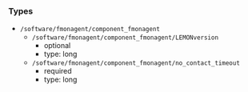 ### Types

- `/software/fmonagent/component_fmonagent`
    - `/software/fmonagent/component_fmonagent/LEMONversion`
        - optional
        - type: long
    - `/software/fmonagent/component_fmonagent/no_contact_timeout`
        - required
        - type: long

